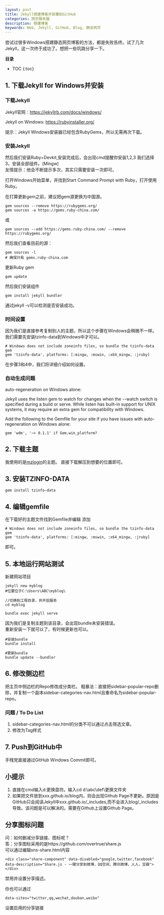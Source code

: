 ```yaml
---
layout: post
title: Jekyll搭建博客并部署到GitHub
categories: 网页服务器
description: 搭建博客
keywords: Web, Jekyll, GitHub, Blog, 静态网页
---
```


尝试过很多Windows搭建静态网页博客的方法，都是失败告终。试了几次Jekyll，这一次终于成功了。想把一些坑路分享一下。


**目录**

* TOC
{:toc}

## 1. 下载Jekyll for Windows并安装

### 下载Jekyll
Jekyll官网：https://jekyllrb.com/docs/windows/

Jekyll on Windows: https://rubyinstaller.org/

提示：Jekyll Windows安装器已经包含RubyGems，所以无需再次下载。

### 安装Jekyll
然后我们安装Ruby+Devkit,安装完成后，会出现cmd提醒你安装1,2,3
我们选择3，安装全部组件。(Mingw)  
友情提示：他会不断提示多次，其实只需要安装一次即可。

打开Windows开始菜单，并找到Start Command Prompt with Ruby，打开使用Ruby。  

在打算更新gem之前，建议把gem源更换为中国源。  
```
gem sources --remove https://rubygems.org/ 
gem sources -a https://gems.ruby-china.com/
```
或  
```
gem sources --add https://gems.ruby-china.com/ --remove https://rubygems.org/
```
然后我们查看目前的源：
```
gem sources -l
# 确保只有 gems.ruby-china.com
```

更新Ruby gem
```
gem update
```

然后我们安装组件
```
gem install jekyll bundler
```

通过jekyll -v可以检测是否安装成功。  


### 时间设置
因为我们是直接参考复制别人的主题，所以这个步骤在Windows会稍微不一样。  
我们需要先安装tzinfo-data到Windows中才可以。
```
# Windows does not include zoneinfo files, so bundle the tzinfo-data gem
gem 'tzinfo-data', platforms: [:mingw, :mswin, :x64_mingw, :jruby]
```
在步骤3和4中，我们将详细介绍如何设置。


### 自动生成问题
auto-regeneration on Windows alone:

Jekyll uses the listen gem to watch for changes when the --watch switch is specified during a build or serve. While listen has built-in support for UNIX systems, it may require an extra gem for compatibility with Windows.

Add the following to the Gemfile for your site if you have issues with auto-regeneration on Windows alone:
```
gem 'wdm', '~> 0.1.1' if Gem.win_platform?
```

## 2. 下载主题
我使用的是[mzlogin](https://github.com/mzlogin/mzlogin.github.io)的主题。
直接下载解压到想要的位置即可。

## 3. 安装TZINFO-DATA
```
gem install tzinfo-data
```

## 4. 编辑gemfile
在下载好的主题文件找到Gemfile并编辑
添加
```
# Windows does not include zoneinfo files, so bundle the tzinfo-data gem
gem 'tzinfo-data', platforms: [:mingw, :mswin, :x64_mingw, :jruby]
```
即可。

## 5. 本地运行网站测试
新建网站项目
```
jekyll new myblog
#位置位于C:\Users\ABC\myblog\

//切换到工程目录，并开启服务
cd myblog

bundle exec jekyll serve
```
因为我们是复制主题到该目录，会出现bundle未安装错误。  
重新安装一下就可以了，有时候更新也可以。

```
#安装bundle
bundle install

#更新bundle
bundle update --bundler
```



## 6. 修改侧边栏
把主页中侧边栏的Repo修改成分类栏。
粗暴法：直接把sidebar-popular-repo删除，并复制一个副本sidebar-categories-nav.html且重命名为sidebar-popular-repo。

### 问题 / To Do List
1. sidebar-categories-nav.html的分类不可以通过点击筛选文章。
2. 修改为Tag样式

## 7. Push到GitHub中
手残党直接通过GitHub Windows Commit即可。


## 小提示
1. 直接在cmd输入d:更换盘符。输入cd d:\abc\def\更换文件夹  
2. 如果把文件放到xxx.github.io/blog内，则会出现Github Page不更新。原因是GitHub只会阅读Jekyll中xxx.github.io/_includes,而不会进入blog/_includes
导致。该问题是可以解决的。需要在Github上设置Github Page。

## 分享图标问题
问：如何删减分享链接、图标呢？  
答：分享图标采用的是https://github.com/overtrue/share.js  
可以通过编辑sns-share.html内容
```
<div class="share-component" data-disabled="google,twitter,facebook" data-description="Share.js - 一键分享到微博，QQ空间，腾讯微博，人人，豆瓣"></div>
```
禁用并设置分享描述。


你也可以通过
```
data-sites="twitter,qq,wechat,douban,weibo"
```
设置启用的分享链接